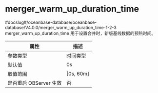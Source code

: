 merger_warm_up_duration_time 
=================================================
#docslug#/oceanbase-database/oceanbase-database/V4.0.0/merger_warm_up_duration_time-1-2-3
merger_warm_up_duration_time 用于设置合并时，新版基线数据的预热时间。


|      **属性**      |   **描述**    |
|------------------|-------------|
| 参数类型             | 时间类型        |
| 默认值              | 0s          |
| 取值范围             | \[0s, 60m\] |
| 是否重启 OBServer 生效 | 否           |



